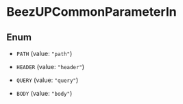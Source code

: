 
# BeezUPCommonParameterIn

## Enum


* `PATH` (value: `"path"`)

* `HEADER` (value: `"header"`)

* `QUERY` (value: `"query"`)

* `BODY` (value: `"body"`)



